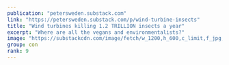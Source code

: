 ```yaml
---
publication: "petersweden.substack.com"
link: "https://petersweden.substack.com/p/wind-turbine-insects"
title: "Wind turbines killing 1.2 TRILLION insects a year"
excerpt: "Where are all the vegans and environmentalists?"
image: "https://substackcdn.com/image/fetch/w_1200,h_600,c_limit,f_jpg,q_auto:good,fl_progressive:steep/https%3A%2F%2Fbucketeer-e05bbc84-baa3-437e-9518-adb32be77984.s3.amazonaws.com%2Fpublic%2Fimages%2Fd7fbdc38-3a02-4530-a9b3-86f3330f3f6f_906x607.png"
group: con
rank: 9
---
```

